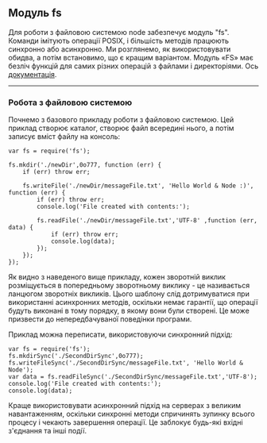 ## Модуль fs

   Для роботи з файловою системою node забезпечує модуль "fs". Команди імітують операції POSIX, і більшість методів працюють синхронно або асинхронно. Ми розглянемо, як використовувати обидва, а потім встановимо, що є кращим варіантом. Модуль «FS» має безліч функцій для самих різних операцій з файлами і директоріями. Ось [документація](https://nodejs.org/dist/latest-v4.x/docs/api/fs.html).
* * *
   ### Робота з файловою системою
   Почнемо з базового прикладу роботи з файловою системою. Цей приклад створює каталог, створює файл всередині нього, а потім записує вміст файлу на консоль:
  
    var fs = require('fs');

    fs.mkdir('./newDir',0o777, function (err) {
        if (err) throw err;

        fs.writeFile('./newDir/messageFile.txt', 'Hello World & Node :)', function (err) {
            if (err) throw err;
            console.log('File created with contents:');

            fs.readFile('./newDir/messageFile.txt','UTF-8' ,function (err, data) {
                if (err) throw err;
                console.log(data);
            });
        });
    });

   Як видно з наведеного вище прикладу, кожен зворотній виклик розміщується в попередньому зворотньому виклику - це називається ланцюгом зворотніх викликів. Цього шаблону слід дотримуватися при використанні асинхронних методів, оскільки немає гарантії, що операції будуть виконані в тому порядку, в якому вони були створені. Це може призвести до непередбачуваної поведінки програми.
   
   Приклад можна переписати, використовуючи синхронний підхід:
   
    var fs = require('fs');
    fs.mkdirSync('./SecondDirSync',0o777);
    fs.writeFileSync('./SecondDirSync/messageFile.txt', 'Hello World & Node');
    var data = fs.readFileSync('./SecondDirSync/messageFile.txt','UTF-8');
    console.log('File created with contents:');
    console.log(data);
    
   Краще використовувати асинхронний підхід на серверах з великим навантаженням, оскільки синхронні методи спричинять зупинку всього процесу і чекають завершення операції. Це заблокує будь-які вхідні з'єднання та інші події.
   
   
